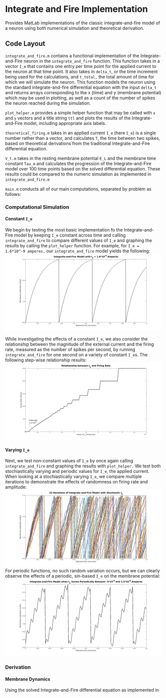 # Integrate and Fire Implementation

Provides MatLab implementations of the classic integrate-and-fire model of a neuron 
using both numerical simulation and theoretical derivation. 

## Code Layout
`integrate_and_fire.m` contains a functional implementation of the Integrate-and-Fire neuron 
in the `integrate_and_fire` function. This function takes in a vector `I_e` that contains one 
entry per time point for the applied current to the neuron at that time point. It also takes in 
`delta_t`, or the time increment being used for the calculations, and `t_total,` the total amount 
of time for which we will simulate the neuron. This function models the neuron using the standard
integrate-and-fire differential equation with the input `delta_t` and returns arrays corresponding to the 
x (time) and y (membrane potential) which may be used in plotting, as well as a count of the number
of spikes the neuron reached during the simulation.

`plot_helper.m` provides a simple helper function that may be called with `x` and `y` vectors and a title 
string `ttl` and plots the results of the Integrate-and-Fire model, including appropriate axis labels. 

`theoretical_firing.m` takes in an applied current `I_e` (here `I_e`) is a single number rather
than a vector, and calculates `T`, the time between two spikes, based on theoretical derivations
from the traditional Integrate-and-Fire differential equation. 

`V_t.m` takes in the resting membrane potential `E_L` and the membrane time constant `Tau_m` 
and calculates the progression of the Integrate-and-Fire model over 100 time points based on the
solved differential equation. These results could be compared to the numeric simulation as implemented
in `integrate_and_fire.m`

`main.m` conducts all of our main computations, separated by problem as follows: 

### Computational Simulation
#### Constant `I_e`
We begin by testing the most basic implementation fo the Integrate-and-Fire model by keeping `I_e` constant
across time and calling `integrate_and_fire` to compare different values of `I_e` and graphing the results by
calling the `plot_helper` function. For example, for `I_e = 1.6*10^-9 amperes,` our `integrate_and_fire` model
yields the following:
![](figs/Q3pt2.jpg)

While investigating the effects of a constant `I_e`, we also consider the relationship between the magnitude of
the external current and the firing rate, measured as the number of spikes per second, by running `integrate_and_fire`
for one second on a variety of constant `I_e`s. The following step-wise relationship results: 
![](figs/Q4pt1.jpg)

#### Varying `I_e`
Next, we test non-constant values of `I_e` by once again calling `integrate_and_fire` and graphing the results
with `plot_helper.` We test both stochiastically varying and periodic values for `I_e`, the applied current. When
looking at a stochiastically varying `I_e`, we compare multiple iterations to demonstrate the effects of randomness 
on firing rate and amplitude: 
![](figs/Q5pt2.jpg)
For periodic functions, no such random variation occurs, but we can clearly observe the effects of a periodic,
sin-based `I_e` on the membrane potential: 
![](figs/Q5pt4.jpg)



### Derivation 
#### Membrane Dynamics
Using the solved Integrate-and-Fire differential equation as implemented in 



